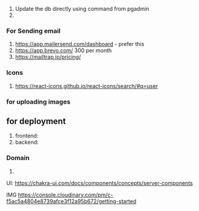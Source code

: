 1. Update the db directly using command from pgadmin
2.

### For Sending email
1. https://app.mailersend.com/dashboard - prefer this
2. https://app.brevo.com/ 300 per month
3. https://mailtrap.io/pricing/

### Icons
1. https://react-icons.github.io/react-icons/search/#q=user

### for uploading images

## for deployment 
1. frontend:
2. backend:


### Domain
1. 


UI:
https://chakra-ui.com/docs/components/concepts/server-components

IMG
https://console.cloudinary.com/pm/c-f5ac5a4804e8739afce3f12a95b672/getting-started
